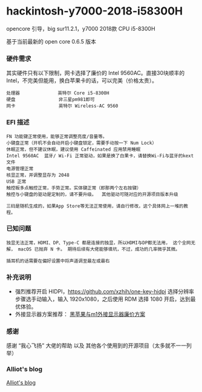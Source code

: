 # hackintosh-y7000-2018-i58300H  
opencore 引导，big sur11.2.1，y7000 2018款 CPU i5-8300H   

基于当前最新的 open core 0.6.5 版本  

###  硬件需求
其实硬件只有以下限制，网卡选择了廉价的 Intel 9560AC。直接30块顺丰的 Intel，不完美但能用，换白苹果卡的话，可以完美（价格太贵）。  
```
处理器              英特尔 Core i5-8300H  
硬盘                非三星pm981即可
网卡                英特尔 Wireless-AC 9560
```

### EFI 描述  
``` 
FN 功能键正常使用，能够正常调整亮度/音量等。  
小键盘正常（开机不会自动开启小键盘锁定，需要手动按一下 Num Lock）  
休眠正常，但不建议休眠，建议使用 Caffeinated 应用禁用睡眠    
Intel 9560AC  蓝牙/ Wi-Fi 正常驱动，如果是换了白果卡，请替换Wi-Fi与蓝牙的kext文件  
电源管理正常  
核显正常，并调整显存为 2048  
USB 正常  
触控板多点触控正常，手势正常。实体键正常（即那两个左右按键）
触控与小键盘的驱动是定制的，请不要升级。  其他驱动可随对应的开源项目版本升级     

三码是随机生成的，如果App Store等无法正常使用，请自行修改，这个具体网上一堆的教程。  
```

### 已知问题  
``` 
独显无法正常，HDMI、DP、Type-C 都是连接的独显，所以HDMI与DP都无法用， 这个全网无解， macOS 已抛弃 N 卡。 期待后续有大佬能够填坑，不过，成功的几率微乎其微。   

插耳机的话需要在偏好设置中将声道调至最左或最右  
```

### 补充说明  
- 强烈推荐开启 HIDPI，https://github.com/xzhih/one-key-hidpi  选择分辨率步骤选手动输入，输入 1920x1080，之后使用 RDM 选择 1080 开启，达到最优体验。  
- 外接显示器方案推荐：  [黑苹果与m1外接显示器廉价方案](https://www.iots.vip/post/displaylink-hub.html)  

### 感谢    
感谢 “我心飞扬” 大佬的帮助 以及 其他各个使用到的开源项目（太多就不一一列举） 

### Alliot's blog  
[Alliot's blog](https://www.iots.vip)  
